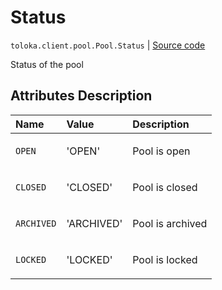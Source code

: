 # Status
`toloka.client.pool.Pool.Status` | [Source code](https://github.com/Toloka/toloka-kit/blob/v1.0.1/src/client/pool/__init__.py#L167)

Status of the pool

## Attributes Description

| Name | Value | Description |
| :------| :-----------| :----------| 
`OPEN`|'OPEN'|<p>Pool is open</p>
`CLOSED`|'CLOSED'|<p>Pool is closed</p>
`ARCHIVED`|'ARCHIVED'|<p>Pool is archived</p>
`LOCKED`|'LOCKED'|<p>Pool is locked</p>
